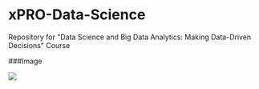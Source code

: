 # xPRO-Data-Science
Repository for "Data Science and Big Data Analytics: Making Data-Driven Decisions" Course

###Image

![](https://imgur.com/13W3ow3)
